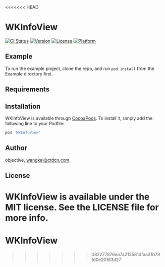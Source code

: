 <<<<<<< HEAD
# WKInfoView

[![CI Status](https://img.shields.io/travis/objective/WKInfoView.svg?style=flat)](https://travis-ci.org/objective/WKInfoView)
[![Version](https://img.shields.io/cocoapods/v/WKInfoView.svg?style=flat)](https://cocoapods.org/pods/WKInfoView)
[![License](https://img.shields.io/cocoapods/l/WKInfoView.svg?style=flat)](https://cocoapods.org/pods/WKInfoView)
[![Platform](https://img.shields.io/cocoapods/p/WKInfoView.svg?style=flat)](https://cocoapods.org/pods/WKInfoView)

## Example

To run the example project, clone the repo, and run `pod install` from the Example directory first.

## Requirements

## Installation

WKInfoView is available through [CocoaPods](https://cocoapods.org). To install
it, simply add the following line to your Podfile:

```ruby
pod 'WKInfoView'
```

## Author

objective, wangkai@ctdcn.com

## License

WKInfoView is available under the MIT license. See the LICENSE file for more info.
=======
# WKInfoView
>>>>>>> 082277876ea7a213581dfaa31b79fd0e20183d27

